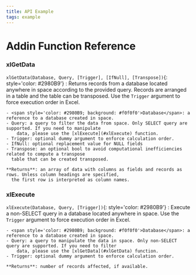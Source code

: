 ```yaml
---
title: API Example
tags: example
---
```


# Addin Function Reference

### xlGetData

`xlGetData(Database, Query, [Trigger], [IfNull], [Transpose])`{: style='color: #2980B9'}
: Returns records from a database located anywhere in space according to the provided query. Records
  are arranged in a table and the table can be transposed. Use the `Trigger` argument to force execution
  order in Excel.

    - <span style='color: #2980B9; background: #f0f0f0'>Database</span>: a reference to a database created in space.
    - Query: a query to filter the data from space. Only SELECT query are supported. If you need to manipulate
        data, please use the [xlExecute](#xlExecute) function.
    - Trigger: optional dummy argument to enforce calculation order.
    - IfNull: optional replacement value for NULL fields
    - Transpose: an optional bool to avoid computational inefficiencies related to compute a transpose
      table that can be created transposed.

    **Returns**: an array of data with columns as fields and records as rows. Unless column headings are specified,
      the first row is interpreted as column names.

### xlExecute

`xlExecute(Database, Query, [Trigger])`{: style='color: #2980B9'}
: Execute a non-SELECT query in a database located anywhere in space. Use the `Trigger` argument to force execution
  order in Excel.

    - <span style='color: #2980B9; background: #f0f0f0'>Database</span>: a reference to a database created in space.
    - Query: a query to manipulate the data in space. Only non-SELECT query are supported. If you need to filter
        data, please use the [xlGetData](#xlGetData) function.
    - Trigger: optional dummy argument to enforce calculation order.

    **Returns**: number of records affected, if available.
